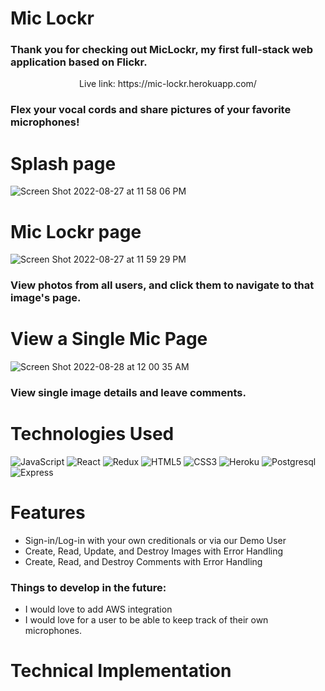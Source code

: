 # Mic Lockr
### Thank you for checking out MicLockr, my first full-stack web application based on Flickr.

<p align="center">Live link: https://mic-lockr.herokuapp.com/</p>

### Flex your vocal cords and share pictures of your favorite microphones!
####


# Splash page
![Screen Shot 2022-08-27 at 11 58 06 PM](https://user-images.githubusercontent.com/97048214/187061719-1543cd69-736b-43a8-a6de-b429c33cc17b.png)

# Mic Lockr page
![Screen Shot 2022-08-27 at 11 59 29 PM](https://user-images.githubusercontent.com/97048214/187061756-eec708bf-6a81-4749-8171-142c74896edc.png)

### View photos from all users, and click them to navigate to that image's page.


# View a Single Mic Page
![Screen Shot 2022-08-28 at 12 00 35 AM](https://user-images.githubusercontent.com/97048214/187061774-2b794cee-460b-46af-b53e-9bfc56b308c0.png)


### View single image details and leave comments.


# Technologies Used
![JavaScript](https://img.shields.io/badge/javascript-%23323330.svg?style=for-the-badge&logo=javascript&logoColor=%23F7DF1E)
![React](https://img.shields.io/badge/react-%2320232a.svg?style=for-the-badge&logo=react&logoColor=%2361DAFB)
![Redux](https://img.shields.io/badge/redux-%23593d88.svg?style=for-the-badge&logo=redux&logoColor=white)
![HTML5](https://img.shields.io/badge/html5-%23E34F26.svg?style=for-the-badge&logo=html5&logoColor=white)
![CSS3](https://img.shields.io/badge/css3-%231572B6.svg?style=for-the-badge&logo=css3&logoColor=white)
![Heroku](https://img.shields.io/badge/heroku-%23430098.svg?style=for-the-badge&logo=heroku&logoColor=white)
![Postgresql](https://img.shields.io/badge/PostgreSQL-316192?style=for-the-badge&logo=postgresql&logoColor=white)
![Express](https://img.shields.io/badge/Express.js-404D59?style=for-the-badge)

# Features
* Sign-in/Log-in with your own creditionals or via our Demo User
* Create, Read, Update, and Destroy Images with Error Handling
* Create, Read, and Destroy Comments with Error Handling

### Things to develop in the future:
* I would love to add AWS integration
* I would love for a user to be able to keep track of their own microphones.




# Technical Implementation

####

####

```

```

